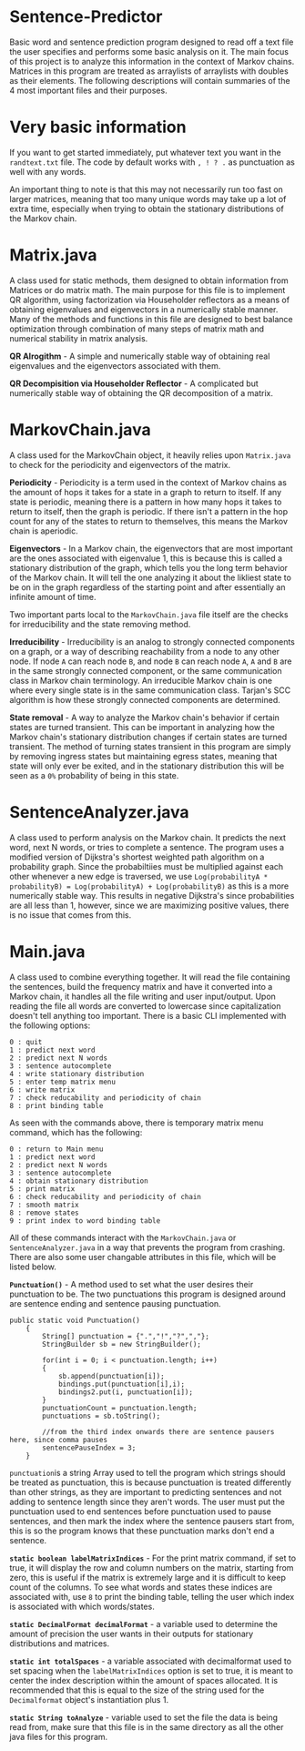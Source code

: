 # Sentence-Predictor
Basic word and sentence prediction program designed to read off a text file the user specifies and performs some basic analysis on it. The main focus of this project is to analyze this information in the context of Markov chains. Matrices in this program are treated as arraylists of arraylists with doubles as their elements. The following descriptions will contain summaries of the 4 most important files and their purposes.

# Very basic information

If you want to get started immediately, put whatever text you want in the `randtext.txt` file. The code by default works with `, ! ? .` as punctuation as well with any words.

An important thing to note is that this may not necessarily run too fast on larger matrices, meaning that too many unique words may take up a lot of extra time, especially when trying to obtain the stationary distributions of the Markov chain.

# Matrix.java
A class used for static methods, them designed to obtain information from Matrices or do matrix math. The main purpose for this file is to implement QR algorithm, using factorization via Householder reflectors as a means of obtaining eigenvalues and eigenvectors in a numerically stable manner. Many of the methods and functions in this file are designed to best balance optimization through combination of many steps of matrix math and numerical stability in matrix analysis.

**QR Alrogithm** - A simple and numerically stable way of obtaining real eigenvalues and the eigenvectors associated with them.

**QR Decompisition via Householder Reflector** - A complicated but numerically stable way of obtaining the QR decomposition of a matrix.

# MarkovChain.java
A class used for the MarkovChain object, it heavily relies upon `Matrix.java` to check for the periodicity and eigenvectors of the matrix. 

**Periodicity** - Periodicity is a term used in the context of Markov chains as the amount of hops it takes for a state in a graph to return to itself. If any state is periodic, meaning there is a pattern in how many hops it takes to return to itself, then the graph is periodic. If there isn't a pattern in the hop count for any of the states to return to themselves, this means the Markov chain is aperiodic. 

**Eigenvectors** - In a Markov chain, the eigenvectors that are most important are the ones associated with eigenvalue 1, this is because this is called a stationary distribution of the graph, which tells you the long term behavior of the Markov chain. It will tell the one analyzing it about the likliest state to be on in the graph regardless of the starting point and after essentially an infinite amount of time. 

Two important parts local to the `MarkovChain.java` file itself are the checks for irreducibility and the state removing method.

**Irreducibility** - Irreducibility is an analog to strongly connected components on a graph, or a way of describing reachability from a node to any other node. If node `A` can reach  node `B`, and node `B` can reach node `A`, `A` and `B` are in the same strongly connected component, or the same communication class in Markov chain terminology. An irreducible Markov chain is one where every single state is in the same communication class. Tarjan's SCC algorithm is how these strongly connected components are determined.

**State removal** - A way to analyze the Markov chain's behavior if certain states are turned transient. This can be important in analyzing how the Markov chain's stationary distribution changes if certain states are turned transient. The method of turning states transient in this program are simply by removing ingress states but maintaining egress states, meaning that state will only ever be exited, and in the stationary distribution this will be seen as a `0%` probability of being in this state.

# SentenceAnalyzer.java
A class used to perform analysis on the Markov chain. It predicts the next word, next N words, or tries to complete a sentence. The program uses a modified version of Dijkstra's shortest weighted path algorithm on a probability graph. Since the probabiltiies must be multiplied against each other whenever a new edge is traversed, we use `Log(probabilityA * probabilityB) = Log(probabilityA) + Log(probabilityB)` as this is a more numerically stable way. This results in negative Dijkstra's since probabilities are all less than 1, however, since we are maximizing positive values, there is no issue that comes from this.

# Main.java
A class used to combine everything together. It will read the file containing the sentences, build the frequency matrix and have it converted into a Markov chain, it handles all the file writing and user input/output. Upon reading the file all words are converted to lowercase since capitalization doesn't tell anything too important. There is a basic CLI implemented with the following options:
```
0 : quit
1 : predict next word
2 : predict next N words
3 : sentence autocomplete
4 : write stationary distribution
5 : enter temp matrix menu
6 : write matrix
7 : check reducability and periodicity of chain
8 : print binding table
```
As seen with the commands above, there is temporary matrix menu command, which has the following:
```
0 : return to Main menu
1 : predict next word
2 : predict next N words
3 : sentence autocomplete
4 : obtain stationary distribution
5 : print matrix
6 : check reducability and periodicity of chain
7 : smooth matrix
8 : remove states
9 : print index to word binding table
```
All of these commands interact with the `MarkovChain.java` or `SentenceAnalyzer.java` in a way that prevents the program from crashing. There are also some user changable attributes in this file, which will be listed below.

**`Punctuation()`** - A method used to set what the user desires their punctuation to be. The two punctuations this program is designed around are sentence ending and sentence pausing punctuation.
```
public static void Punctuation()
    {
        String[] punctuation = {".","!","?",","};
        StringBuilder sb = new StringBuilder();
        
        for(int i = 0; i < punctuation.length; i++)
        {
            sb.append(punctuation[i]);
            bindings.put(punctuation[i],i);
            bindings2.put(i, punctuation[i]);
        }
        punctuationCount = punctuation.length;
        punctuations = sb.toString();

        //from the third index onwards there are sentence pausers here, since comma pauses
        sentencePauseIndex = 3;
    }
```
`punctuation`is a string Array used to tell the program which strings should be treated as punctuation, this is because punctuation is treated differently than other strings, as they are important to predicting sentences and not adding to sentence length since they aren't words. The user must put the punctuation used to end sentences before punctuation used to pause sentences, and then mark the index where the sentence pausers start from, this is so the program knows that these punctuation marks don't end a sentence.

**`static boolean labelMatrixIndices`** - For the print matrix command, if set to true, it will display the row and column numbers on the matrix, starting from zero, this is useful if the matrix is extremely large and it is difficult to keep count of the columns. To see what words and states these indices are associated with, use `8` to print the binding table, telling the user which index is associated with which words/states.

**`static DecimalFormat decimalFormat`** - a variable used to determine the amount of precision the user wants in their outputs for stationary distributions and matrices.

**`static int totalSpaces`** - a variable associated with decimalformat used to set spacing when the `labelMatrixIndices` option is set to true, it is meant to center the index description within the amount of spaces allocated. It is recommended that this is equal to the size of the string used for the `Decimalformat` object's instantiation plus 1.

**`static String toAnalyze`** - variable used to set the file the data is being read from, make sure that this file is in the same directory as all the other java files for this program.





